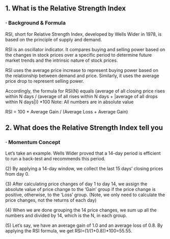## 1. What is the Relative Strength Index

### · Background & Formula

RSI, short for Relative Strength Index, developed by Wells Wider in 1978, is based on the principle of supply and demand. 

RSI  is an oscillator indicator. It compares buying and selling power based on the changes in stock prices over a specific period to determine future market trends and the intrinsic nature of stock prices. 

RSI uses the average price increase to represent buying power based on the relationship between demand and price. Similarly, it uses the average price drop to represent selling power.

Accordingly, the formula for RSI(N) equals (average of all closing price rises within N days / (average of all rises within N days + |average of all drops within N days|)) *100
  Note: All numbers are in absolute value

RSI = 100 * Average Gain / (Average Loss + Average Gain)

## 2. What does the Relative Strength Index tell you

### · Momentum Concept

Let’s take an example. Wells Wider proved that a 14-day period is efficient to run a back-test and recommends this period. 

(2) By applying a 14-day window, we collect the last 15 days’ closing prices from day 0. 

(3) After calculating price changes of day 1 to day 14, we assign the absolute value of price change to the ‘Gain’ group if the price change is positive, otherwise, to the ‘Loss’ group. 
(Note, we only need to calculate the price changes, not the returns of each day)

(4) When we are done grouping the 14 price changes, we sum up all the numbers and divided by 14, which is the N, in each group. 

(5) Let’s say, we have an average gain of 1.0 and an average loss of 0.8. By applying the RSI formula, we get RSI=(1/(1+0.8))*100=55.55.
